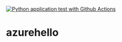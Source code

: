 [![Python application test with Github Actions](https://github.com/RakeshsarmaKarra/azurehello/actions/workflows/Initial%20config.yml/badge.svg)](https://github.com/RakeshsarmaKarra/azurehello/actions/workflows/Initial%20config.yml)

# azurehello
